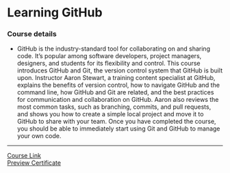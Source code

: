 # Learning GitHub

### Course details

- GitHub is the industry-standard tool for collaborating on and sharing code. It’s popular among software developers, project managers, designers, and students for its flexibility and control. This course introduces GitHub and Git, the version control system that GitHub is built upon. Instructor Aaron Stewart, a training content specialist at GitHub, explains the benefits of version control, how to navigate GitHub and the command line, how GitHub and Git are related, and the best practices for communication and collaboration on GitHub. Aaron also reviews the most common tasks, such as branching, commits, and pull requests, and shows you how to create a simple local project and move it to GitHub to share with your team. Once you have completed the course, you should be able to immediately start using Git and GitHub to manage your own code.

---

[Course Link](https://www.linkedin.com/learning/learning-github)
<br>[Preview Certificate](https://media-exp1.licdn.com/dms/image/C561FAQHYLy1g1CbwIA/feedshare-document-cover-images_1280/0/1655649854338?e=1664636400&v=beta&t=NgCnHZ02BPUU58Vy4RydKkzTCVppqIelK4mq_bCCiZ8)
